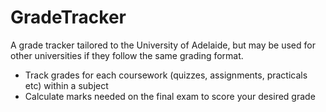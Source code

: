# GradeTracker
A grade tracker tailored to the University of Adelaide, but may be used for other universities if they follow the same grading format.
- Track grades for each coursework (quizzes, assignments, practicals etc) within a subject
- Calculate marks needed on the final exam to score your desired grade
